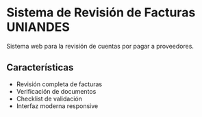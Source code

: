 # Sistema de Revisión de Facturas UNIANDES

Sistema web para la revisión de cuentas por pagar a proveedores.

## Características
- Revisión completa de facturas
- Verificación de documentos
- Checklist de validación
- Interfaz moderna responsive
